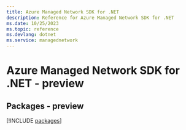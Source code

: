 ```yaml
---
title: Azure Managed Network SDK for .NET
description: Reference for Azure Managed Network SDK for .NET
ms.date: 10/25/2023
ms.topic: reference
ms.devlang: dotnet
ms.service: managednetwork
---
```

# Azure Managed Network SDK for .NET - preview
## Packages - preview
[!INCLUDE [packages](managed-network-index.md)]